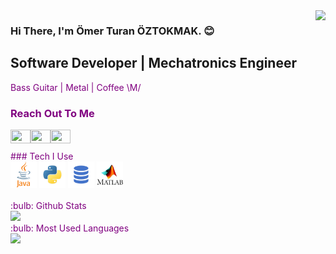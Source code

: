 <img src ="https://media1.giphy.com/media/xT9IgzoKnwFNmISR8I/giphy.gif?" aLign="right" >

### Hi There, I'm Ömer Turan ÖZTOKMAK. :blush:

## Software Developer | Mechatronics Engineer

<font color ="purple"> Bass Guitar | Metal | Coffee \M/ 

### Reach Out To Me
[<img height="22" width="32" src="https://cdn.jsdelivr.net/npm/simple-icons@v7/icons/gmail.svg" aLign = "left" />][Gmail]
[<img height="22" width="32" src="https://cdn.jsdelivr.net/npm/simple-icons@v7/icons/linkedin.svg" aLign = "left" />][LinkedIn]
[<img height="22" width="32" src="https://cdn.jsdelivr.net/npm/simple-icons@v7/icons/hacerrank.svg" aLign = "left" />][HackerRank]

[Gmail]:oztokmak13@gmail.com
[LinkedIn]:https://www.linkedin.com/in/%C3%B6mer-turan-%C3%B6ztokmak-a080221ab/
[HackerRank]:https://www.hackerrank.com/o_t_oztokmak

<br />
<br />
### Tech I Use
<br />
<img height=42 src =https://raw.githubusercontent.com/github/explore/5b3600551e122a3277c2c5368af2ad5725ffa9a1/topics/java/java.png aLing = "left">
<img height=42 src =https://raw.githubusercontent.com/github/explore/5b3600551e122a3277c2c5368af2ad5725ffa9a1/topics/python/python.png  aLing = "left">
<img height=42 src =https://raw.githubusercontent.com/github/explore/5b3600551e122a3277c2c5368af2ad5725ffa9a1/topics/sql/sql.png  aLing = "left">
<img height=42 src =https://raw.githubusercontent.com/github/explore/5b3600551e122a3277c2c5368af2ad5725ffa9a1/topics/matlab/matlab.png  aLing = "left">
<br />
<br />

<summary>:bulb: Github Stats</summary>
<img src="https://github-readme-stats.vercel.app/api?username=oztokmak&theme=radical">



<summary>:bulb: Most Used Languages</summary>
<img src="https://github-readme-stats.vercel.app/api/top-langs/?username=oztokmak&theme=radical">
